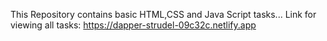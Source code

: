 This Repository contains basic HTML,CSS and Java Script tasks...
Link for viewing all tasks:
https://dapper-strudel-09c32c.netlify.app
